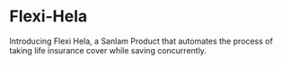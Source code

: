 # Flexi-Hela
Introducing Flexi Hela, a Sanlam Product that automates the process of taking life insurance cover while saving concurrently.
